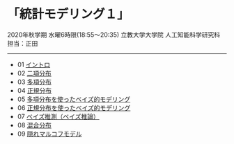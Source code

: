 # 「統計モデリング１」 
2020年秋学期 水曜6時限(18:55～20:35)
立教大学大学院 人工知能科学研究科 担当：正田

------

* 01 [イントロ](https://raw.githubusercontent.com/tomonari-masada/course-stats1/master/01_introduction.pdf)
* 02 [二項分布](https://raw.githubusercontent.com/tomonari-masada/course-stats1/master/02_binomial.pdf)
* 03 [多項分布](https://raw.githubusercontent.com/tomonari-masada/course-stats1/master/03_multinomial.pdf)
* 04 [正規分布](https://raw.githubusercontent.com/tomonari-masada/course-stats1/master/04_normal.pdf)
* 05 [多項分布を使ったベイズ的モデリング](https://raw.githubusercontent.com/tomonari-masada/course-stats1/master/05_dirichlet.pdf)
* 06 [正規分布を使ったベイズ的モデリング](https://raw.githubusercontent.com/tomonari-masada/course-stats1/master/06_normal_2.pdf)
* 07 [ベイズ推測（ベイズ推論）](https://raw.githubusercontent.com/tomonari-masada/course-stats1/master/07_Bayesian.pdf)
* 08 [混合分布](https://raw.githubusercontent.com/tomonari-masada/course-stats1/master/08_mixture.pdf)
* 09 [隠れマルコフモデル](https://raw.githubusercontent.com/tomonari-masada/course-stats1/master/09_HMM.pdf)
